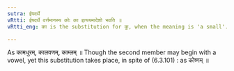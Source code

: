 ```yaml
---
sutra: ईषदर्थे
vRtti: ईषदर्थे वर्त्तमानस्य कोः का इत्ययमादेशो भवति ॥
vRtti_eng: का is the substitution for कु, when the meaning is 'a small'.

---
```

As कामधुरम्, कालवणम्, काम्लम् ॥ Though the second member may begin with a vowel, yet this substitution takes place, in spite of (6.3.101) : as कोष्णम् ॥
